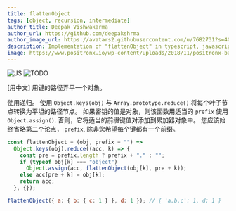 ```yaml
---
title: flattenObject
tags: [object, recursion, intermediate]
author_title: Deepak Vishwakarma
author_url: https://github.com/deepakshrma
author_image_url: https://avatars2.githubusercontent.com/u/7682731?s=400
description: Implementation of "flattenObject" in typescript, javascript and deno.
image: https://www.positronx.io/wp-content/uploads/2018/11/positronx-banner-1152-1.jpg
---
```


![JS](https://img.shields.io/badge/supports-javascript-yellow.svg?style=flat-square)
![TODO](https://img.shields.io/badge///TODO-blue.svg?style=flat-square)

[用中文] 用键的路径弄平一个对象。

使用递归。
使用 `Object.keys(obj)` 与 `Array.prototype.reduce()` 将每个叶子节点转换为平坦的路径节点。
如果密钥的值是对象，则该函数用适当的 `prefix` 使用 `Object.assign()`.
否则，它将适当的前缀键值对添加到累加器对象中。
您应该始终省略第二个论点， `prefix`, 除非您希望每个键都有一个前缀。

```js
const flattenObject = (obj, prefix = "") =>
  Object.keys(obj).reduce((acc, k) => {
    const pre = prefix.length ? prefix + "." : "";
    if (typeof obj[k] === "object")
      Object.assign(acc, flattenObject(obj[k], pre + k));
    else acc[pre + k] = obj[k];
    return acc;
  }, {});
```

```js
flattenObject({ a: { b: { c: 1 } }, d: 1 }); // { 'a.b.c': 1, d: 1 }
```
